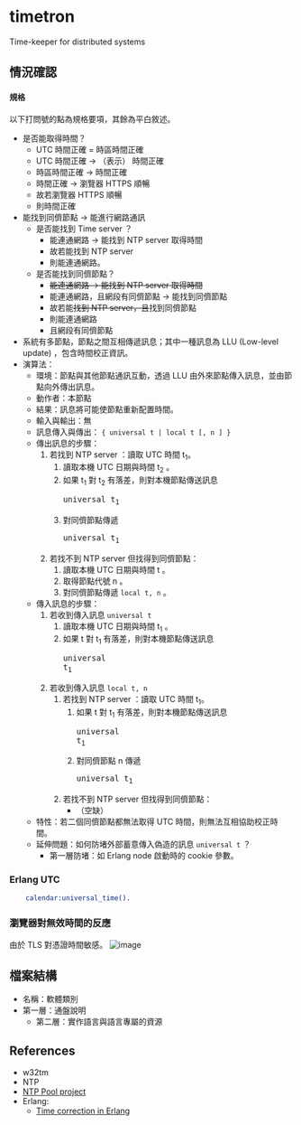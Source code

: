 # timetron
Time-keeper for distributed systems

## 情況確認
#### 規格
以下打問號的點為規格要項，其餘為平白敘述。
- 是否能取得時間？
  - UTC 時間正確 = 時區時間正確
  - UTC 時間正確 -> （表示） 時間正確
  - 時區時間正確 -> 時間正確
  - 時間正確 -> 瀏覽器 HTTPS 順暢
  - 故若瀏覽器 HTTPS 順暢
  - 則時間正確
- 能找到同儕節點 -> 能進行網路通訊
  - 是否能找到 Time server ？
    - 能連通網路 -> 能找到 NTP server 取得時間
    - 故若能找到 NTP server
    - 則能連通網路。
  - 是否能找到同儕節點？
    - <strike>能連通網路 -> 能找到 NTP server 取得時間</strike>
    - 能連通網路，且網段有同儕節點 -> 能找到同儕節點 
    - 故若能<strike>找到 NTP server，且</strike>找到同儕節點
    - 則能連通網路
    - 且網段有同儕節點
- 系統有多節點，節點之間互相傳遞訊息；其中一種訊息為 LLU (Low-level update) ，包含時間校正資訊。
- 演算法：
  - 環境：節點與其他節點通訊互動，透過 LLU 由外來節點傳入訊息，並由節點向外傳出訊息。
  - 動作者：本節點
  - 結果：訊息將可能使節點重新配置時間。
  - 輸入與輸出：無
  - 訊息傳入與傳出： `{ universal t | local t [, n ] }`
  - 傳出訊息的步驟：
    1. 若找到 NTP server ：讀取 UTC 時間 t<sub>1</sub>。
       1. 讀取本機 UTC 日期與時間 t<sub>2</sub> 。
       1. 如果 t<sub>1</sub> 對 t<sub>2</sub> 有落差，則對本機節點傳送訊息 <pre>universal t<sub>1</sub></pre>
       1. 對同儕節點傳遞 <pre>universal t<sub>1</sub></pre>
    1. 若找不到 NTP server 但找得到同儕節點：
       1. 讀取本機 UTC 日期與時間 t 。
       1. 取得節點代號 n 。
       1. 對同儕節點傳遞 `local t, n` 。
  - 傳入訊息的步驟：
    1. 若收到傳入訊息 `universal t`
       1. 讀取本機 UTC 日期與時間 t<sub>1</sub> 。
       1. 如果 t 對 t<sub>1</sub> 有落差，則對本機節點傳送訊息 <pre>universal t<sub>1</sub></pre>
    1. 若收到傳入訊息 `local t, n`
       1. 若找到 NTP server ：讀取 UTC 時間 t<sub>1</sub>。
          1. 如果 t 對 t<sub>1</sub> 有落差，則對本機節點傳送訊息 <pre>universal t<sub>1</sub></pre>
          1. 對同儕節點 n 傳遞 <pre>universal t<sub>1</sub></pre>
       1. 若找不到 NTP server 但找得到同儕節點：
          - （空缺）
  - 特性：若二個同儕節點都無法取得 UTC 時間，則無法互相協助校正時間。
  - 延伸問題：如何防堵外部蓄意傳入偽造的訊息 `universal t` ？
    - 第一層防堵：如 Erlang node 啟動時的 cookie 參數。

### Erlang UTC
```Erlang
    calendar:universal_time().
```
### 瀏覽器對無效時間的反應
由於 TLS 對憑證時間敏感。
![image](https://github.com/YauHsien/timetron/assets/595388/ac60be8f-4d2e-416a-88aa-3431a9ca3681)

## 檔案結構
- 名稱：軟體類別
- 第一層：通盤說明
  - 第二層：實作語言與語言專屬的資源

## References
- w32tm
- NTP
- [NTP Pool project](https://www.ntppool.org/en/use.html)
- Erlang:
  - [Time correction in Erlang](https://www.erlang.org/doc/apps/erts/time_correction)
